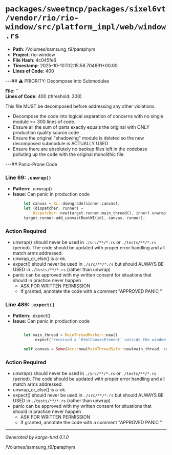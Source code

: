 # `packages/sweetmcp/packages/sixel6vt/vendor/rio/rio-window/src/platform_impl/web/window.rs`

- **Path**: /Volumes/samsung_t9/paraphym
- **Project**: rio-window
- **File Hash**: 4c045fe6  
- **Timestamp**: 2025-10-10T02:15:58.704691+00:00  
- **Lines of Code**: 400

---## ⚠️ PRIORITY: Decompose into Submodules

**File**: ``  
**Lines of Code**: 400 (threshold: 300)

This file MUST be decomposed before addressing any other violations.

- Decompose the code into logical separation of concerns with no single module >= 300 lines of code. 
- Ensure all the sum of parts exactly equals the original with ONLY production quality source code
- Ensure the original "shadowing" module is deleted so the new decomposed submodule is ACTUALLY USED
- Ensure there are absolutely no backup files left in the codebase polluting up the code with the original monolithic file.

---## Panic-Prone Code


### Line 69: `.unwrap()`

- **Pattern**: .unwrap()
- **Issue**: Can panic in production code

```rust
        let canvas = Rc::downgrade(&inner.canvas);
        let (dispatcher, runner) =
            Dispatcher::new(target.runner.main_thread(), inner).unwrap();
        target.runner.add_canvas(RootWI(id), canvas, runner);

```

### Action Required

- unwrap() should never be used in `./src/**/*.rs` or `./tests/**/*.rs` (period). The code should be updated with proper error handling and all match arms addressed.
- unwrap_or_else() is a-ok. 
- expect() should never be used in `./src/**/*.rs` but should ALWAYS BE USED in `./tests/**/*.rs` (rather than unwrap)
- panic can be approved with my written consent for situations that should in practice never happen  
  - ASK FOR WRITTEN PERMISSION
  - If granted, annotate the code with a comment "APPROVED PANIC "


### Line 489: `.expect()`

- **Pattern**: .expect()
- **Issue**: Can panic in production code

```rust

        let main_thread = MainThreadMarker::new()
            .expect("received a `HtmlCanvasElement` outside the window context");

        self.canvas = Some(Arc::new(MainThreadSafe::new(main_thread, canvas)));
```

### Action Required

- unwrap() should never be used in `./src/**/*.rs` or `./tests/**/*.rs` (period). The code should be updated with proper error handling and all match arms addressed.
- unwrap_or_else() is a-ok. 
- expect() should never be used in `./src/**/*.rs` but should ALWAYS BE USED in `./tests/**/*.rs` (rather than unwrap)
- panic can be approved with my written consent for situations that should in practice never happen  
  - ASK FOR WRITTEN PERMISSION
  - If granted, annotate the code with a comment "APPROVED PANIC "

---

*Generated by kargo-turd 0.1.0*

/Volumes/samsung_t9/paraphym